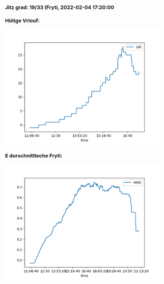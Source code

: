 ### Jitz grad: 19/33 (Fryti, 2022-02-04 17:20:00

### Hütige Vrlouf:
![Graph](Today.png)

### E durschnittleche Fryti:
![Graph](Fryti.png)